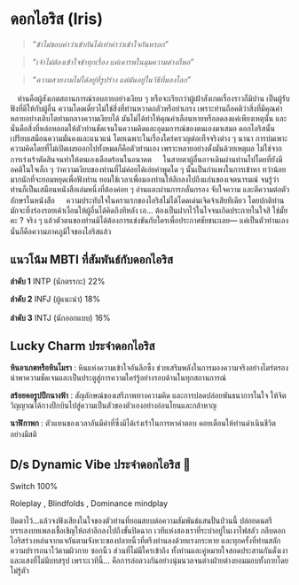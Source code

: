 # **ดอกไอริส (Iris)**

> *“ข้าไม่ชอบคำว่าเข้ากันได้เท่าคำว่าเข้าใจกันหรอก”*

> *“เจ้าไม่ต้องเข้าใจข้าทุกเรื่อง แค่เคารพในมุมความต่างก็พอ”*

> *“ความสวยงามไม่ได้อยู่ที่รูปร่าง แต่มันอยู่ในวิธีที่มองโลก”*


ㅤท่านคือผู้สังเกตสถานการณ์รอบกายอย่างเงียบ ๆ หรือจะเรียกว่าผู้เฝ้าสังเกตเรื่องราวก็มิปาน เป็นผู้รับฟังที่ดีให้กับผู้อื่น
ความโดดเดี่ยวไม่ใช่สิ่งที่ท่านหวาดกลัวหรือยำเกรง เพราะท่านถือคติว่าสิ่งที่มีคุณค่าหลายอย่างเติบโตท่ามกลางความเงียบได้ มันไม่ได้ทำให้คุณค่าเลือนหายหรือลดลงแค่เพียงเหตุนั้น และนั่นคือสิ่งที่หล่อหลอมให้ตัวท่านชัดเจนในความคิดและอุดมการณ์ของตนเองมาเสมอ
ดอกไอริสนั้นเปรียบเสมือนความมั่นคงและแนวแน่ โดยเฉพาะในเรื่องใคร่ครวญต่อเท็จจริงต่าง ๆ นานา การบ่มเพาะความคิดโดยที่ไม่เปิดเผยออกไปทั้งหมดก็คือตัวท่านเอง เพราะหลายอย่างตั้งมั่นด้วยเหตุผล ไม่ใช่จากการเร่งเร้าตัดสินจนทำให้ตนเองเดือดร้อนในอนาคต
ㅤ
ในสายตาผู้อื่นอาจเดินผ่านท่านไปโดยที่ยังมีอคติในใจเล็ก ๆ ว่าความเงียบของท่านที่ไม่ค่อยได้เอ่ยคำพูดใด ๆ นั้นเป็นกำแพงในการเข้าหา ทว่าน้อยมากนักที่จะยอมหยุดเพื่อฟังท่าน ยอมใช้เวลาเพื่อมองท่านให้ลึกลงไปถึงแก่นของเจตนารมณ์ จนรู้ว่าท่านก็เป็นเสมือนหนังสือเล่มหนึ่งที่ต้องค่อย ๆ อ่านและผ่านการกลั่นกรอง จับใจความ และตีความต่อตัวอักษรในหนังสือ
ㅤ
ความประทับใจในคราแรกของไอริสไม่ได้โดดเด่นเจิดจ้าเสียทีเดียว โดยปกติท่านมักจะทิ้งร่องรอยเค้าเงื่อนให้ผู้อื่นได้คิดถึงทีหลัง เอ... ต้องเป็นฝากไว้ในใจจนเกิดประกายในใจสิ ใช่มั้ยคะ ?
จริง ๆ แล้วตัวตนของท่านมิได้ต้องการแข่งขันกับใครเพื่อประกาศชัยชนะเลย— แค่เป็นตัวท่านเอง นั่นก็คือความภาคภูมิใจของไอริสแล้ว
ㅤ
ㅤ

## **แนวโน้ม MBTI ที่สัมพันธ์กับดอกไอริส**

**ลำดับ 1** INTP (นักตรรกะ) 22%

**ลำดับ 2** INFJ (ผู้แนะนำ) 18%

**ลำดับ 3** INTJ (นักออกแบบ) 16%
ㅤ
ㅤ

## **Lucky Charm ประจำดอกไอริส**

**หินอาเกตหรือหินโมรา** : หินแห่งความเข้าใจอันลึกซึ้ง ช่วยเสริมพลังในการมองความจริงอย่างไตร่ตรอง นำพาความชัดเจนและเป็นประตูสู่การความใคร่รู้อย่างรอบด้านในทุกสถานการณ์

**สร้อยคอรูปปีกนางฟ้า** : สัญลักษณ์ของเสรีภาพทางความคิด และการปลดปล่อยพันธนาการในใจ ให้จิตวิญญาณได้กางปีกบินไปสู่ความเป็นตัวของตัวเองอย่างอ่อนโยนและกล้าหาญ

**นาฬิกาพก** : ตัวแทนของเวลาอันมีค่าที่ซึ่งมิได้เร่งเร้าในการหาคำตอบ คอยเตือนให้ท่านดำเนินชีวิตอย่างมีสติ
ㅤ
 ㅤ
## **D/s Dynamic Vibe ประจำดอกไอริส** 🔞ㅤ

Switch 100%

Roleplay , Blindfolds , Dominance mindplay

ปิดตาไว้...แล้วจงฟังเสียงในใจของตัวท่านที่ยอมสยบต่อความสัมพันธ์แสนปั่นป่วนนี้ ปล่อยดนตรีบรรเลงบทเพลงเชื้อเชิญให้ถลำลึกลงไปถึงขั้นปิดฉาก
เวทีแห่งสองเราที่ระบำอยู่ในเงาไฟสลัว กลีบดอกไอริสร่วงหล่นจากแจกันตามจังหวะของปลายนิ้วที่ตรึงท่านลงด้วยแรงกระหาย และทุกครั้งที่ท่านสลักความปรารถนาไว้ตามผิวกาย ซอกนิ้ว ส่วนที่ไม่มีใครเข้าถึง ทั้งท่านและคู่หมายใจสอดประสานกันดั่งเงาและแสงที่ไม่มีบทสรุป เพราะเวทีนี้... คือการล่อลวงกันอย่างนุ่มนวลจนต่างฝ่ายต่างยอมมอบทั้งกายโดยไม่รู้ตัว

